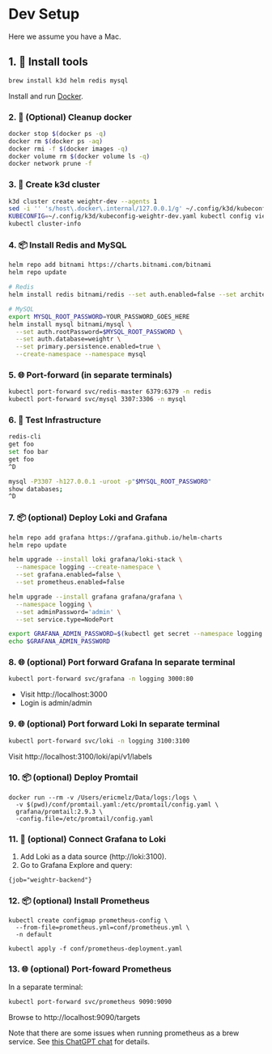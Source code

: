 # Dev Setup
Here we assume you have a Mac.

## 1. 🔧 Install tools
```bash
brew install k3d helm redis mysql
```
Install and run [Docker](https://docs.docker.com/desktop/setup/install/mac-install/).

### 2. 🧹 (Optional) Cleanup docker
```bash
docker stop $(docker ps -q)
docker rm $(docker ps -aq)
docker rmi -f $(docker images -q)
docker volume rm $(docker volume ls -q)
docker network prune -f
```

### 3. 🚀 Create k3d cluster
```bash
k3d cluster create weightr-dev --agents 1
sed -i '' 's/host\.docker\.internal/127.0.0.1/g' ~/.config/k3d/kubeconfig-weightr-dev.yaml
KUBECONFIG=~/.config/k3d/kubeconfig-weightr-dev.yaml kubectl config view --flatten > ~/.kube/config
kubectl cluster-info
```

### 4. 📦 Install Redis and MySQL
```bash
helm repo add bitnami https://charts.bitnami.com/bitnami
helm repo update

# Redis
helm install redis bitnami/redis --set auth.enabled=false --set architecture=standalone --set master.persistence.enabled=true --create-namespace --namespace redis

# MySQL
export MYSQL_ROOT_PASSWORD=YOUR_PASSWORD_GOES_HERE
helm install mysql bitnami/mysql \
  --set auth.rootPassword=$MYSQL_ROOT_PASSWORD \
  --set auth.database=weightr \
  --set primary.persistence.enabled=true \
  --create-namespace --namespace mysql
```

### 5. 🌐 Port-forward (in separate terminals) 
```bash
kubectl port-forward svc/redis-master 6379:6379 -n redis
kubectl port-forward svc/mysql 3307:3306 -n mysql
```

### 6. 🔬 Test Infrastructure
```bash
redis-cli
get foo
set foo bar
get foo
^D

mysql -P3307 -h127.0.0.1 -uroot -p"$MYSQL_ROOT_PASSWORD"
show databases;
^D
```

### 7. 📦 (optional) Deploy Loki and Grafana
```bash
helm repo add grafana https://grafana.github.io/helm-charts
helm repo update

helm upgrade --install loki grafana/loki-stack \
  --namespace logging --create-namespace \
  --set grafana.enabled=false \
  --set prometheus.enabled=false

helm upgrade --install grafana grafana/grafana \
  --namespace logging \
  --set adminPassword='admin' \
  --set service.type=NodePort

export GRAFANA_ADMIN_PASSWORD=$(kubectl get secret --namespace logging grafana -o jsonpath="{.data.admin-password}" | base64 --decode) 
echo $GRAFANA_ADMIN_PASSWORD
```
### 8. 🌐 (optional) Port forward Grafana In separate terminal
```bash
kubectl port-forward svc/grafana -n logging 3000:80

```
* Visit http://localhost:3000
* Login is admin/admin

### 9. 🌐 (optional) Port forward Loki In separate terminal
```bash
kubectl port-forward svc/loki -n logging 3100:3100
```

Visit http://localhost:3100/loki/api/v1/labels

### 10. 📦 (optional) Deploy Promtail
```
docker run --rm -v /Users/ericmelz/Data/logs:/logs \
  -v $(pwd)/conf/promtail.yaml:/etc/promtail/config.yaml \
  grafana/promtail:2.9.3 \
  -config.file=/etc/promtail/config.yaml
```

### 11. 🎨 (optional) Connect Grafana to Loki
1. Add Loki as a data source (http://loki:3100).  
1. Go to Grafana Explore and query:
```logql
{job="weightr-backend"}
```

### 12. 📦 (optional) Install Prometheus
```
kubectl create configmap prometheus-config \
  --from-file=prometheus.yml=conf/prometheus.yml \
  -n default

kubectl apply -f conf/prometheus-deployment.yaml
```

### 13. 🌐 (optional) Port-foward Prometheus
In a separate terminal:
```bash
kubectl port-forward svc/prometheus 9090:9090
```

Browse to http://localhost:9090/targets

Note that there are some issues when running prometheus as a brew
service.  See [this ChatGPT chat](https://chatgpt.com/share/67f826f5-529c-8001-920d-86330107aeb7) 
for details.
